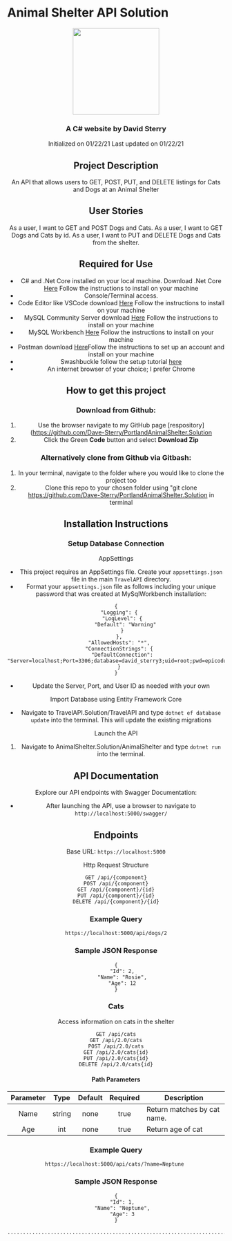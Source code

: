 # Animal Shelter API Solution
<div align="center">
<img src="https://github.com/Dave-Sterry.png" width="200px" height="auto">

### A C# website by David Sterry
Initialized on 01/22/21
Last updated on 01/22/21

## **Project Description**
An API that allows users to GET, POST, PUT, and DELETE listings for Cats and Dogs at an Animal Shelter 

## **User Stories**

As a user, I want to GET and POST Dogs and Cats.
As a user, I want to GET Dogs and Cats by id.
As a user, I want to PUT and DELETE Dogs and Cats from the shelter.

## **Required for Use**
* C# and .Net Core installed on your local machine. Download .Net Core [Here](https://dotnet.microsoft.com/download) Follow the instructions to install on your machine
* Console/Terminal access.
* Code Editor like VSCode download [Here](https://code.visualstudio.com/) Follow the instructions to install on your machine
* MySQL Community Server download [Here](https://dev.mysql.com/downloads/mysql/) Follow the instructions to install on your machine
* MySQL Workbench [Here](https://www.mysql.com/products/workbench/) Follow the instructions to install on your machine
* Postman download [Here](https://www.postman.com/downloads/)Follow the instructions to set up an account and install on your machine
* Swashbuckle follow the setup tutorial [here](https://docs.microsoft.com/en-us/aspnet/core/tutorials/getting-started-with-swashbuckle?view=aspnetcore-2.2&tabs=visual-studio-code)
* An internet browser of your choice; I prefer Chrome


## **How to get this project**

### Download from Github:
1. Use the browser navigate to my GitHub page [respository](https://github.com/Dave-Sterry/PortlandAnimalShelter.Solution
2. Click the Green **Code** button and select **Download Zip**

### Alternatively clone from Github via Gitbash:
1. In your terminal, navigate to the folder where you would like to clone the project too
2. Clone this repo to your chosen folder using "git clone https://github.com/Dave-Sterry/PortlandAnimalShelter.Solution in terminal


## **Installation Instructions**
### **Setup Database Connection**

AppSettings
* This project requires an AppSettings file. Create your `appsettings.json` file in the main `TravelAPI` directory.
* Format your `appsettings.json` file as follows including your unique password that was created at MySqlWorkbench installation:

```
{
  "Logging": {
    "LogLevel": {
      "Default": "Warning"
    }
  },
  "AllowedHosts": "*",
  "ConnectionStrings": {
    "DefaultConnection": "Server=localhost;Port=3306;database=david_sterry3;uid=root;pwd=epicodus;"
  }
}

```
* Update the Server, Port, and User ID as needed with your own

Import Database using Entity Framework Core
* Navigate to TravelAPI.Solution/TravelAPI and type `dotnet ef database update` into the terminal. This will update the existing migrations

Launch the API
1. Navigate to AnimalShelter.Solution/AnimalShelter and type `dotnet run` into the terminal.

## API Documentation
Explore our API endpoints with Swagger Documentation:
* After launching the API, use a browser to navigate to `http://localhost:5000/swagger/`

## Endpoints
Base URL: `https://localhost:5000`

Http Request Structure

```
GET /api/{component}
POST /api/{component}
GET /api/{component}/{id}
PUT /api/{component}/{id}
DELETE /api/{component}/{id}
```
### Example Query
```
https://localhost:5000/api/dogs/2
```
### Sample JSON Response
```
{
    "Id": 2,
    "Name": "Rosie",
    "Age": 12
}
```
### Cats
Access information on cats in the shelter

```
GET /api/cats
GET /api/2.0/cats
POST /api/2.0/cats
GET /api/2.0/cats{id}
PUT /api/2.0/cats{id}
DELETE /api/2.0/cats{id}
```

#### Path Parameters
| Parameter | Type | Default | Required | Description |
| :---: | :---: | :---: | :---: | --- |
| Name | string | none | true | Return matches by cat name.
| Age | int | none | true | Return age of cat|

### Example Query
```
https://localhost:5000/api/cats/?name=Neptune 
```
### Sample JSON Response
```
{
    "Id": 1,
    "Name": "Neptune",
    "Age": 3
}

..........................................................................................
